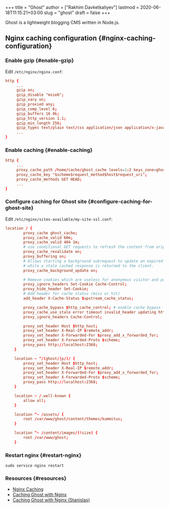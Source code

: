 +++
title = "Ghost"
author = ["Rakhim Davketkaliyev"]
lastmod = 2020-06-18T11:15:21+03:00
slug = "ghost"
draft = false
+++

Ghost is a lightweight blogging CMS written in Node.js.


## Nginx caching configuration {#nginx-caching-configuration}


### Enable gzip {#enable-gzip}

Edit `/etc/nginx/nginx.conf`:

```conf
http {
     ...
     gzip on;
     gzip_disable "msie6";
     gzip_vary on;
     gzip_proxied any;
     gzip_comp_level 6;
     gzip_buffers 16 8k;
     gzip_http_version 1.1;
     gzip_min_length 256;
     gzip_types text/plain text/css application/json application/x-javascript text/xml application/xml application/xml+rss text/javascript application/vnd.ms-fontobject application/x-font-ttf font/opentype image/svg+xml image/x-icon;
     ...
}
```


### Enable caching {#enable-caching}

```conf
http {
     ...
     proxy_cache_path /home/cache/ghost_cache levels=1:2 keys_zone=ghost_cache:60m max_size=300m inactive=24h;
     proxy_cache_key "$scheme$request_method$host$request_uri";
     proxy_cache_methods GET HEAD;
     ...
}

```


### Configure caching for Ghost site {#configure-caching-for-ghost-site}

Edit `/etc/nginx/sites-available/my-site-ssl.conf`:

```conf
location / {
        proxy_cache ghost_cache;
        proxy_cache_valid 60m;
        proxy_cache_valid 404 1m;
        # use conditional GET requests to refresh the content from origin servers
        proxy_cache_revalidate on;
        proxy_buffering on;
        # Allows starting a background subrequest to update an expired cache item,
        # while a stale cached response is returned to the client.
        proxy_cache_background_update on;

        # Remove cookies which are useless for anonymous visitor and prevent caching
        proxy_ignore_headers Set-Cookie Cache-Control;
        proxy_hide_header Set-Cookie;
        # Add header for cache status (miss or hit)
        add_header X-Cache-Status $upstream_cache_status;

        proxy_cache_bypass $http_cache_control; # enable cache bypass
        proxy_cache_use_stale error timeout invalid_header updating http_500 http_502 http_503 http_504;
        proxy_ignore_headers Cache-Control;

        proxy_set_header Host $http_host;
        proxy_set_header X-Real-IP $remote_addr;
        proxy_set_header X-Forwarded-For $proxy_add_x_forwarded_for;
        proxy_set_header X-Forwarded-Proto $scheme;
        proxy_pass http://localhost:2368;
    }

    location ~ ^/(ghost/|p/)/ {
        proxy_set_header Host $http_host;
        proxy_set_header X-Real-IP $remote_addr;
        proxy_set_header X-Forwarded-For $proxy_add_x_forwarded_for;
        proxy_set_header X-Forwarded-Proto $scheme;
        proxy_pass http://localhost:2368;
    }

    location ~ /.well-known {
        allow all;
    }

    location ^~ /assets/ {
        root /var/www/ghost/content/themes/kummitus;
    }

    location ^~ /content/images/(!size) {
        root /var/www/ghost;
    }

```


### Restart nginx {#restart-nginx}

`sudo service nginx restart`


### Resources {#resources}

-   [Nginx Caching](https://serversforhackers.com/c/nginx-caching)
-   [Caching Ghost with Nginx](https://scotthelme.co.uk/caching-ghost-with-nginx/)
-   [Caching Ghost with Nginx (Stanislas)](https://stanislas.blog/2019/08/ghost-nginx-cache/)
